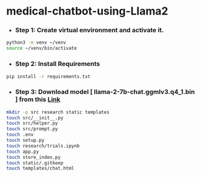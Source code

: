 # medical-chatbot-using-Llama2

* ### Step 1: Create virtual environment and activate it.
```bash
python3 -m venv ~/venv
source ~/venv/bin/activate
``` 

* ### Step 2: Install Requirements
```bash
pip install -r requirements.txt
```
* ### Step 3: Download model [ llama-2-7b-chat.ggmlv3.q4_1.bin ] from this [Link](https://huggingface.co/TheBloke/Llama-2-7B-Chat-GGML/tree/main)


```bash
mkdir -p src research static templates
touch src/__init__.py
touch src/helper.py
touch src/prompt.py
touch .env
touch setup.py
touch research/trials.ipynb
touch app.py
touch store_index.py
touch static/.gitkeep
touch templates/chat.html
```